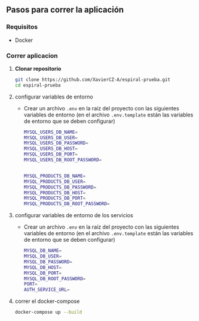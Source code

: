 
## Pasos para correr la aplicación

### Requisitos

- Docker

### Correr aplicacion

1. **Clonar repositorio**

   ```bash
   git clone https://github.com/XavierCZ-A/espiral-prueba.git
   cd espiral-prueba
    ```

2. configurar variables de entorno
   - Crear un archivo `.env` en la raíz del proyecto con las siguientes variables de entorno (en el archivo `.env.template` están las variables de entorno que se deben configurar)
     ```bash
     MYSQL_USERS_DB_NAME=
     MYSQL_USERS_DB_USER=
     MYSQL_USERS_DB_PASSWORD=
     MYSQL_USERS_DB_HOST=
     MYSQL_USERS_DB_PORT=
     MYSQL_USERS_DB_ROOT_PASSWORD=
     
     
     MYSQL_PRODUCTS_DB_NAME=
     MYSQL_PRODUCTS_DB_USER=
     MYSQL_PRODUCTS_DB_PASSWORD=
     MYSQL_PRODUCTS_DB_HOST=
     MYSQL_PRODUCTS_DB_PORT=
     MYSQL_PRODUCTS_DB_ROOT_PASSWORD=
     ```

3. configurar variables de entorno de los servicios
   - Crear un archivo `.env` en la raíz del proyecto con las siguientes variables de entorno (en el archivo `.env.template` están las variables de entorno que se deben configurar)
     ```bash
     MYSQL_DB_NAME=
     MYSQL_DB_USER=
     MYSQL_DB_PASSWORD=
     MYSQL_DB_HOST=
     MYSQL_DB_PORT=
     MYSQL_DB_ROOT_PASSWORD=
     PORT=
     AUTH_SERVICE_URL=
     ```

4. correr el docker-compose
   ```bash
   docker-compose up --build
   ```

